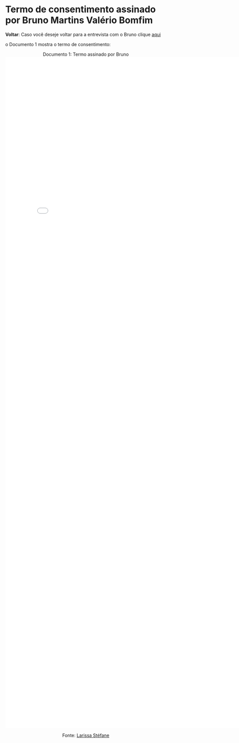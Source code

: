 # Termo de consentimento assinado por Bruno Martins Valério Bomfim

**Voltar**: Caso você deseje voltar para a entrevista com o Bruno clique [aqui](PerfilUsuario/Estudantes/Entrevistas/Gravacao/BrunoMartins.md)

o Documento 1 mostra o termo de consentimento:

<p align="center">
  <object data="docs/Midia/Termos_Consentimentos_AssinadosTermo_/Bruno.pdf" width="800" height="600" type="application/pdf"></object>
</p>


<div align="center">
  Documento 1: Termo assinado por Bruno
  
  <embed src="Midia/Termos_Consentimentos_Assinados/Termo_Bruno.pdf" width="800px" height="2100px" />

  Fonte:  [Larissa Stéfane](https://github.com/SkywalkerSupreme)

</div>

